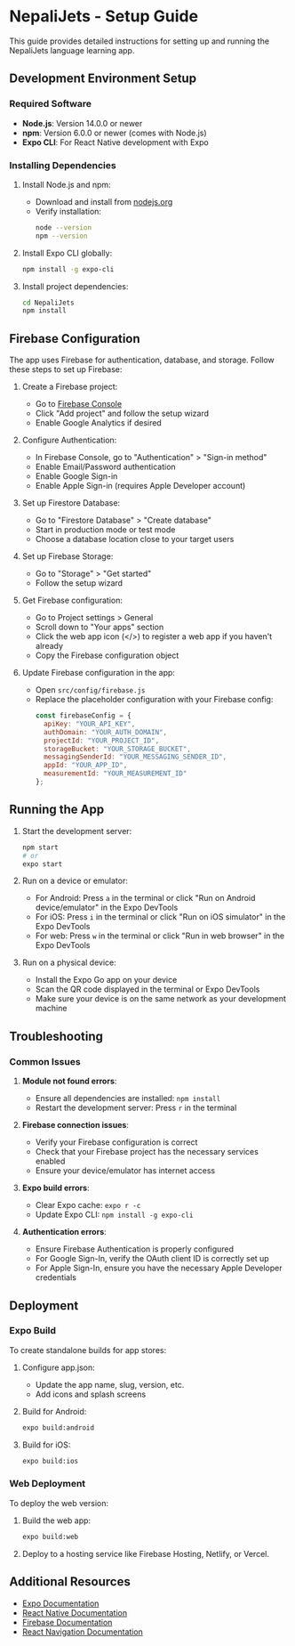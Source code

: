 # NepaliJets - Setup Guide

This guide provides detailed instructions for setting up and running the NepaliJets language learning app.

## Development Environment Setup

### Required Software
- **Node.js**: Version 14.0.0 or newer
- **npm**: Version 6.0.0 or newer (comes with Node.js)
- **Expo CLI**: For React Native development with Expo

### Installing Dependencies

1. Install Node.js and npm:
   - Download and install from [nodejs.org](https://nodejs.org/)
   - Verify installation:
     ```bash
     node --version
     npm --version
     ```

2. Install Expo CLI globally:
   ```bash
   npm install -g expo-cli
   ```

3. Install project dependencies:
   ```bash
   cd NepaliJets
   npm install
   ```

## Firebase Configuration

The app uses Firebase for authentication, database, and storage. Follow these steps to set up Firebase:

1. Create a Firebase project:
   - Go to [Firebase Console](https://console.firebase.google.com/)
   - Click "Add project" and follow the setup wizard
   - Enable Google Analytics if desired

2. Configure Authentication:
   - In Firebase Console, go to "Authentication" > "Sign-in method"
   - Enable Email/Password authentication
   - Enable Google Sign-in
   - Enable Apple Sign-in (requires Apple Developer account)

3. Set up Firestore Database:
   - Go to "Firestore Database" > "Create database"
   - Start in production mode or test mode
   - Choose a database location close to your target users

4. Set up Firebase Storage:
   - Go to "Storage" > "Get started"
   - Follow the setup wizard

5. Get Firebase configuration:
   - Go to Project settings > General
   - Scroll down to "Your apps" section
   - Click the web app icon (</>) to register a web app if you haven't already
   - Copy the Firebase configuration object

6. Update Firebase configuration in the app:
   - Open `src/config/firebase.js`
   - Replace the placeholder configuration with your Firebase config:
     ```javascript
     const firebaseConfig = {
       apiKey: "YOUR_API_KEY",
       authDomain: "YOUR_AUTH_DOMAIN",
       projectId: "YOUR_PROJECT_ID",
       storageBucket: "YOUR_STORAGE_BUCKET",
       messagingSenderId: "YOUR_MESSAGING_SENDER_ID",
       appId: "YOUR_APP_ID",
       measurementId: "YOUR_MEASUREMENT_ID"
     };
     ```

## Running the App

1. Start the development server:
   ```bash
   npm start
   # or
   expo start
   ```

2. Run on a device or emulator:
   - For Android: Press `a` in the terminal or click "Run on Android device/emulator" in the Expo DevTools
   - For iOS: Press `i` in the terminal or click "Run on iOS simulator" in the Expo DevTools
   - For web: Press `w` in the terminal or click "Run in web browser" in the Expo DevTools

3. Run on a physical device:
   - Install the Expo Go app on your device
   - Scan the QR code displayed in the terminal or Expo DevTools
   - Make sure your device is on the same network as your development machine

## Troubleshooting

### Common Issues

1. **Module not found errors**:
   - Ensure all dependencies are installed: `npm install`
   - Restart the development server: Press `r` in the terminal

2. **Firebase connection issues**:
   - Verify your Firebase configuration is correct
   - Check that your Firebase project has the necessary services enabled
   - Ensure your device/emulator has internet access

3. **Expo build errors**:
   - Clear Expo cache: `expo r -c`
   - Update Expo CLI: `npm install -g expo-cli`

4. **Authentication errors**:
   - Ensure Firebase Authentication is properly configured
   - For Google Sign-In, verify the OAuth client ID is correctly set up
   - For Apple Sign-In, ensure you have the necessary Apple Developer credentials

## Deployment

### Expo Build

To create standalone builds for app stores:

1. Configure app.json:
   - Update the app name, slug, version, etc.
   - Add icons and splash screens

2. Build for Android:
   ```bash
   expo build:android
   ```

3. Build for iOS:
   ```bash
   expo build:ios
   ```

### Web Deployment

To deploy the web version:

1. Build the web app:
   ```bash
   expo build:web
   ```

2. Deploy to a hosting service like Firebase Hosting, Netlify, or Vercel.

## Additional Resources

- [Expo Documentation](https://docs.expo.dev/)
- [React Native Documentation](https://reactnative.dev/docs/getting-started)
- [Firebase Documentation](https://firebase.google.com/docs)
- [React Navigation Documentation](https://reactnavigation.org/docs/getting-started)

